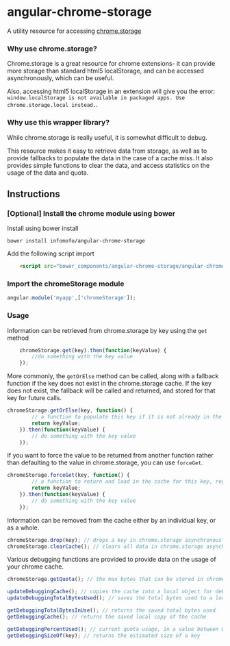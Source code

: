 angular-chrome-storage
============================

A utility resource for accessing [chrome.storage](https://developer.chrome.com/extensions/storage)

### Why use chrome.storage?

Chrome.storage is a great resource for chrome extensions- it can provide more storage than standard html5 localStorage, and can be accessed asynchronously, which can be useful. 

Also, accessing html5 localStorage in an extension will give you the error: ``window.localStorage is not available in packaged apps. Use chrome.storage.local instead.``.  

### Why use this wrapper library?

While chrome.storage is really useful, it is somewhat difficult to debug.

This resource makes it easy to retrieve data from storage, as well as to provide fallbacks to populate the data in the case of a cache miss.  It also provides simple functions to clear the data, and access statistics on the usage of the data and quota.
 
Instructions
------------

### [Optional] Install the chrome module using bower

Install using bower install

    bower install infomofo/angular-chrome-storage

Add the following script import

```html
    <script src="bower_components/angular-chrome-storage/angular-chrome-storage.js"></script>
```

### Import the chromeStorage module

```javascript
angular.module('myapp',['chromeStorage']);
```

### Usage

Information can be retrieved from chrome.storage by key using the ``get`` method

```javascript
    chromeStorage.get(key).then(function(keyValue) {
        //do something with the key value
    });
```

More commonly, the ``getOrElse`` method can be called, along with a fallback function if the key does not exist in the chrome.storage cache.  If the key does not exist, the fallback will be called and returned, and stored for that key for future calls.

```javascript
chromeStorage.getOrElse(key, function() {
        // a function to populate this key if it is not already in the cache
        return keyValue;
    }).then(function(keyValue) {
        // do something with the key value
    });
```

If you want to force the value to be returned from another function rather than defaulting to the value in chrome.storage, you can use ``forceGet``.

```javascript
chromeStorage.forceGet(key, function() {
        // a function to return and load in the cache for this key, regardless // of what is currently in the cache.
        return keyValue;
    }).then(function(keyValue) {
        // do something with the key value
    });
```

Information can be removed from the cache either by an individual key, or as a whole.

```javascript
chromeStorage.drop(key); // drops a key in chrome.storage asynchronously
chromeStorage.clearCache(); // clears all data in chrome.storage asynchronously
```

Various debugging functions are provided to provide data on the usage of your chrome cache.

```javascript
chromeStorage.getQuota(); // the max bytes that can be stored in chrome.storage

updateDebuggingCache(); // copies the cache into a local object for debugging
updateDebuggingTotalBytesUsed(); // saves the total bytes used to a local var

getDebuggingTotalBytesInUse(); // returns the saved total bytes used
getDebuggingCache(); // returns the saved local copy of the cache

getDebuggingPercentUsed(); // current quota usage, in a value between 0 and 1
getDebuggingSizeOf(key); // returns the estimated size of a key

```
